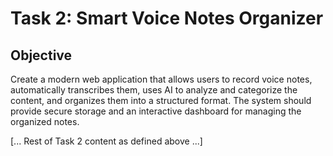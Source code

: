 # Task 2: Smart Voice Notes Organizer

## Objective
Create a modern web application that allows users to record voice notes, automatically transcribes them, uses AI to analyze and categorize the content, and organizes them into a structured format. The system should provide secure storage and an interactive dashboard for managing the organized notes.

[... Rest of Task 2 content as defined above ...]